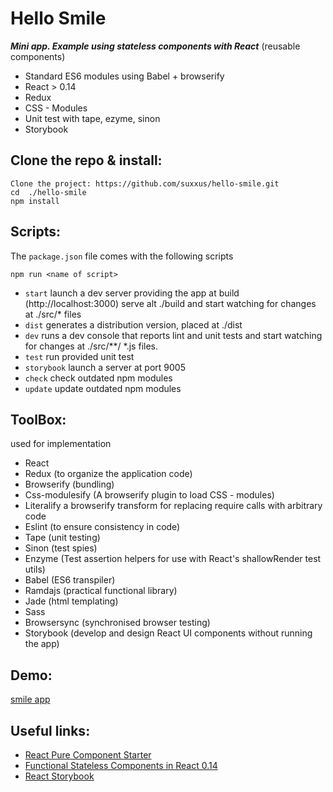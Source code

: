 # Hello Smile

***Mini app. Example using stateless components with React*** 
(reusable components)

* Standard ES6 modules using Babel + browserify
* React > 0.14
* Redux
* CSS - Modules
* Unit test with tape, ezyme, sinon
* Storybook

## Clone the repo & install:
```
Clone the project: https://github.com/suxxus/hello-smile.git
cd  ./hello-smile
npm install 
```
## Scripts:
The `package.json` file comes with the following scripts

`npm run <name of script>`

* `start` launch a dev server providing the app at build  (http://localhost:3000) serve alt ./build and start watching for changes at ./src/* files 
* `dist` generates a distribution version, placed at ./dist
* `dev` runs a dev console that reports lint and unit tests and start watching for changes at ./src/**/ *.js files. 
* `test` run provided unit test
* `storybook` launch a server at port 9005
* `check` check outdated npm modules
* `update` update  outdated npm modules

## ToolBox:
used for implementation
* React
* Redux (to organize the application code)
* Browserify (bundling)
* Css-modulesify (A browserify plugin to load CSS - modules)
* Literalify a browserify transform for replacing require calls with arbitrary code
* Eslint (to ensure consistency in code)
* Tape (unit testing)
* Sinon (test spies)
* Enzyme (Test assertion helpers for use with React's shallowRender test utils)
* Babel (ES6 transpiler)
* Ramdajs (practical functional library)
* Jade (html templating)
* Sass
* Browsersync (synchronised browser testing)
* Storybook  (develop and design React UI components without running the app)


## Demo:
[smile app](http://suxxus.github.io) 

## Useful links:
* [React Pure Component Starter](https://github.com/ericelliott/react-pure-component-starter)
* [Functional Stateless Components in React 0.14](https://medium.com/@joshblack/stateless-components-in-react-0-14-f9798f8b992d#.5ivkypjke)
* [React Storybook](https://github.com/kadirahq/react-storybook)

